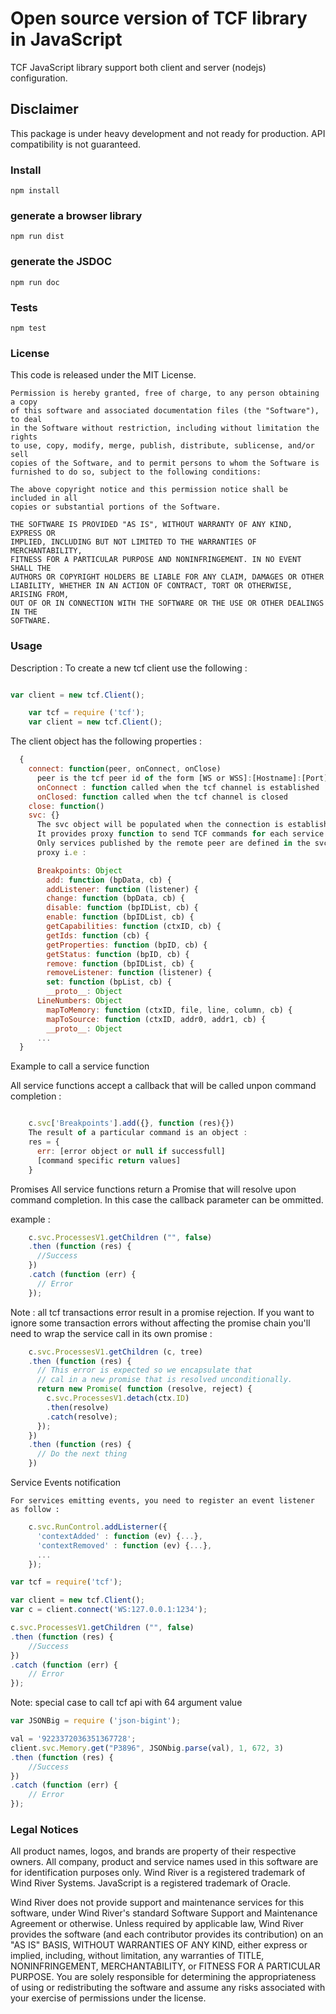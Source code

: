 # Open source version of TCF library in JavaScript

TCF JavaScript library support both client and server (nodejs) configuration.

## Disclaimer 
This package is under heavy development and not ready for production. 
API compatibility is not guaranteed.

### Install

```
npm install
```

### generate a browser library

```
npm run dist
```

### generate the JSDOC

```
npm run doc
```

### Tests

```
npm test
```

### License
This code is released under the MIT License.

```
Permission is hereby granted, free of charge, to any person obtaining a copy
of this software and associated documentation files (the "Software"), to deal
in the Software without restriction, including without limitation the rights
to use, copy, modify, merge, publish, distribute, sublicense, and/or sell
copies of the Software, and to permit persons to whom the Software is
furnished to do so, subject to the following conditions:

The above copyright notice and this permission notice shall be included in all
copies or substantial portions of the Software.

THE SOFTWARE IS PROVIDED "AS IS", WITHOUT WARRANTY OF ANY KIND, EXPRESS OR
IMPLIED, INCLUDING BUT NOT LIMITED TO THE WARRANTIES OF MERCHANTABILITY,
FITNESS FOR A PARTICULAR PURPOSE AND NONINFRINGEMENT. IN NO EVENT SHALL THE
AUTHORS OR COPYRIGHT HOLDERS BE LIABLE FOR ANY CLAIM, DAMAGES OR OTHER
LIABILITY, WHETHER IN AN ACTION OF CONTRACT, TORT OR OTHERWISE, ARISING FROM,
OUT OF OR IN CONNECTION WITH THE SOFTWARE OR THE USE OR OTHER DEALINGS IN THE
SOFTWARE.
```



### Usage

Description : To create a new tcf client use the following :
```js

var client = new tcf.Client();

    var tcf = require ('tcf');
    var client = new tcf.Client();
```

  The client object has the following properties :
```js
  {
    connect: function(peer, onConnect, onClose)
      peer is the tcf peer id of the form [WS or WSS]:[Hostname]:[Port]
      onConnect : function called when the tcf channel is established
      onClosed: function called when the tcf channel is closed
    close: function()
    svc: {}
      The svc object will be populated when the connection is established.
      It provides proxy function to send TCF commands for each service.
      Only services published by the remote peer are defined in the svc
      proxy i.e :

      Breakpoints: Object
        add: function (bpData, cb) {
        addListener: function (listener) {
        change: function (bpData, cb) {
        disable: function (bpIDList, cb) {
        enable: function (bpIDList, cb) {
        getCapabilities: function (ctxID, cb) {
        getIds: function (cb) {
        getProperties: function (bpID, cb) {
        getStatus: function (bpID, cb) {
        remove: function (bpIDList, cb) {
        removeListener: function (listener) {
        set: function (bpList, cb) {
        __proto__: Object
      LineNumbers: Object
        mapToMemory: function (ctxID, file, line, column, cb) {
        mapToSource: function (ctxID, addr0, addr1, cb) {
        __proto__: Object
      ...
  }
```

  Example to call a service function

  All service functions accept a callback that will be called unpon command completion :
```js

    c.svc['Breakpoints'].add({}, function (res){})
    The result of a particular command is an object :
    res = {
      err: [error object or null if successfull]
      [command specific return values]
    }
```

  Promises
  All service functions return a Promise that will resolve upon command completion.
  In this case the callback parameter can be ommitted.

  example :
```js
    c.svc.ProcessesV1.getChildren ("", false)
    .then (function (res) {
      //Success
    })
    .catch (function (err) {
      // Error
    });
```

  Note : all tcf transactions error result in a promise rejection.
  If you want to ignore some transaction errors without affecting the promise chain
  you'll need to wrap the service call in its own promise :

```js
    c.svc.ProcessesV1.getChildren (c, tree)
    .then (function (res) {
      // This error is expected so we encapsulate that
      // cal in a new promise that is resolved unconditionally.
      return new Promise( function (resolve, reject) {
        c.svc.ProcessesV1.detach(ctx.ID)
        .then(resolve)
        .catch(resolve);
      });
    })
    .then (function (res) {
      // Do the next thing
    })
```

  Service Events notification

    For services emitting events, you need to register an event listener as follow :
```js
    c.svc.RunControl.addListerner({
      'contextAdded' : function (ev) {...},
      'contextRemoved' : function (ev) {...},
      ...
    });
```



```js
var tcf = require('tcf');

var client = new tcf.Client();
var c = client.connect('WS:127.0.0.1:1234');

c.svc.ProcessesV1.getChildren ("", false)
.then (function (res) {
    //Success
})
.catch (function (err) {
    // Error
});
```

Note: special case to call tcf api with 64 argument value

```js
var JSONBig = require ('json-bigint'); 

val = '9223372036351367728';
client.svc.Memory.get("P3896", JSONbig.parse(val), 1, 672, 3)
.then (function (res) {
    //Success
})
.catch (function (err) {
    // Error
});

```

### Legal Notices
All product names, logos, and brands are property of their respective owners. All company, product and service names used in this software are for identification purposes only. Wind River is a registered trademark of Wind River Systems. JavaScript is a registered trademark of Oracle.

Wind River does not provide support and maintenance services for this software, under Wind River's standard Software Support and Maintenance Agreement or otherwise. Unless required by applicable law, Wind River provides the software (and each contributor provides its contribution) on an "AS IS" BASIS, WITHOUT WARRANTIES OF ANY KIND, either express or implied, including, without limitation, any warranties of TITLE, NONINFRINGEMENT, MERCHANTABILITY, or FITNESS FOR A PARTICULAR PURPOSE. You are solely responsible for determining the appropriateness of using or redistributing the software and assume any risks associated with your exercise of permissions under the license.


